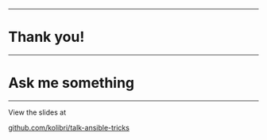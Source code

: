 ------
# Thank you!
---
# Ask me something

---
View the slides at

[github.com/kolibri/talk-ansible-tricks](https://github.com/kolibri/talk-ansible-tricks)
